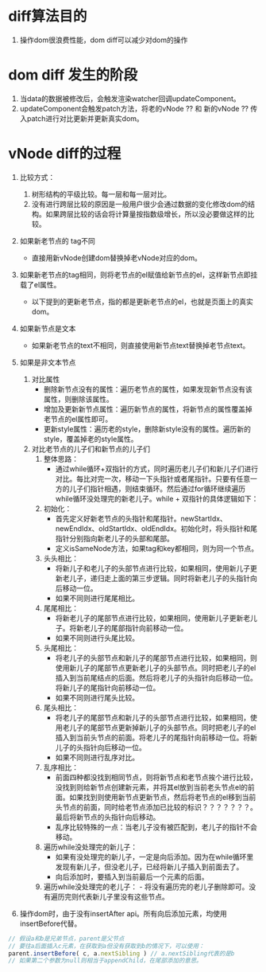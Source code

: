 # diff算法目的
1. 操作dom很浪费性能，dom diff可以减少对dom的操作

# dom diff 发生的阶段
1. 当data的数据被修改后，会触发渲染watcher回调updateComponent。
2. updateComponent会触发patch方法，将老的vNode ?? 和 新的vNode ?? 传入patch进行对比更新并更新真实dom。

# vNode diff的过程
1. 比较方式：
   1. 树形结构的平级比较。每一层和每一层对比。
   2. 没有进行跨层比较的原因是一般用户很少会通过数据的变化修改dom的结构。如果跨层比较的话会将计算量按指数级增长，所以没必要做这样的比较。

2. 如果新老节点的 tag不同
    - 直接用新vNode创建dom替换掉老vNode对应的dom。

3. 如果新老节点的tag相同，则将老节点的el赋值给新节点的el，这样新节点即挂载了el属性。
   - 以下提到的更新老节点，指的都是更新老节点的el，也就是页面上的真实dom。

4. 如果新节点是文本
    - 如果新老节点的text不相同，则直接使用新节点text替换掉老节点text。

5. 如果是非文本节点
    1. 对比属性
        - 删除新节点没有的属性：遍历老节点的属性，如果发现新节点没有该属性，则删除该属性。
        - 增加及更新新节点属性：遍历新节点的属性，将新节点的属性覆盖掉老节点的el属性即可。
        - 更新style属性：遍历老的style，删除新style没有的属性。遍历新的style，覆盖掉老的style属性。
    2. 对比老节点的儿子们和新节点的儿子们
        1. 整体思路：
           - 通过while循环+双指针的方式，同时遍历老儿子们和新儿子们进行对比。每比对完一次，移动一下头指针或者尾指针。只要有任意一方的儿子们指针相遇，则结束循环。然后通过for循环继续遍历while循环没处理完的新老儿子。while + 双指针的具体逻辑如下：
        2. 初始化：
           - 首先定义好新老节点的头指针和尾指针。newStartIdx、newEndIdx、oldStartIdx、oldEndIdx。初始化时，将头指针和尾指针分别指向新老儿子的头部和尾部。
           - 定义isSameNode方法，如果tag和key都相同，则为同一个节点。
        3. 头头相比：
           - 将新儿子和老儿子的头部节点进行比较，如果相同，使用新儿子更新老儿子，递归走上面的第三步逻辑。同时将新老儿子的头指针向后移动一位。
           - 如果不同则进行尾尾相比。
        4. 尾尾相比：
           - 将新老儿子的尾部节点进行比较，如果相同，使用新儿子更新老儿子。将新老儿子的尾部指针向前移动一位。
           - 如果不同则进行头尾比较。
        5. 头尾相比：
           - 将老儿子的头部节点和新儿子的尾部节点进行比较，如果相同，则使用新儿子的尾部节点更新老儿子的头部节点。同时把老儿子的el插入到当前尾结点的后面。然后将老儿子的头指针向后移动一位。将新儿子的尾指针向前移动一位。
           - 如果不同则进行尾头比较。
        6. 尾头相比：
           - 将老儿子的尾部节点和新儿子的头部节点进行比较，如果相同，使用老儿子的尾部节点更新掉新儿子的头部节点。同时把老儿子的el插入到当前头节点的前面。将老儿子的尾指针向前移动一位。将新儿子的头指针向后移动一位。
           - 如果不同则进行乱序对比。
        7. 乱序相比：
           - 前面四种都没找到相同节点，则将新节点和老节点挨个进行比较，没找到则给新节点创建新元素，并将其el放到当前老头节点el的前面。如果找到则使用新节点更新节点，然后将老节点的el移到当前头节点的前面，同时给老节点添加已比较的标识？？？？？？？。最后将新节点的头指针向后移动。
           - 乱序比较特殊的一点：当老儿子没有被匹配到，老儿子的指针不会移动。
        8. 遍历while没处理完的新儿子：
           - 如果有没处理完的新儿子，一定是向后添加。因为在while循环里发现有新儿子，但没老儿子，已经将新儿子插入到前面去了。
           - 向后添加时，要插入到当前最后一个元素的后面。
        9.  遍历while没处理完的老儿子：
           - 将没有遍历完的老儿子删除即可。没有遍历完则代表新儿子里没有这些节点。
6. 操作dom时，由于没有insertAfter api。所有向后添加元素，均使用insertBefore代替。
``` js
// 假设a和b是兄弟节点，parent是父节点
// 要往a后面插入c元素，在获取到a但没有获取到b的情况下，可以使用：
parent.insertBefore( c, a.nextSibling ) // a.nextSibling代表的是b
// 如果第二个参数为null则相当于appendChild，在尾部添加的意思。
```